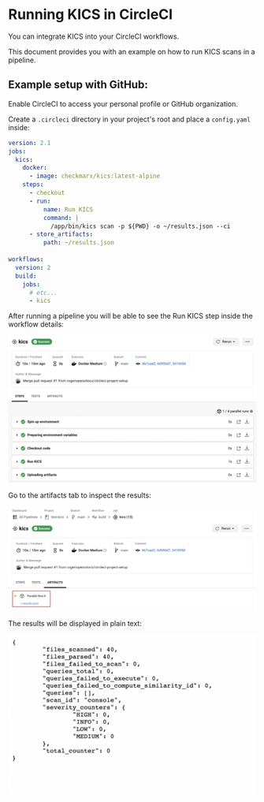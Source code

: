 # Running KICS in CircleCI

You can integrate KICS into your CircleCI workflows.

This document provides you with an example on how to run KICS scans in a pipeline.

## Example setup with GitHub:

Enable CircleCI to access your personal profile or GitHub organization.

Create a `.circleci` directory in your project's root and place a `config.yaml` inside:

```yaml
version: 2.1
jobs:
  kics:
    docker:
      - image: checkmarx/kics:latest-alpine
    steps:
      - checkout
      - run:
          name: Run KICS
          command: |
            /app/bin/kics scan -p ${PWD} -o ~/results.json --ci
      - store_artifacts:
          path: ~/results.json

workflows:
  version: 2
  build:
    jobs:
      # etc...
      - kics

```

After running a pipeline you will be able to see the Run KICS step inside the workflow details:

<img src="https://raw.githubusercontent.com/Checkmarx/kics/master/docs/img/circleci-build.png" width="850">

Go to the artifacts tab to inspect the results:

<img src="https://raw.githubusercontent.com/Checkmarx/kics/master/docs/img/circleci-artifacts.png" width="850">

The results will be displayed in plain text:

<img src="https://raw.githubusercontent.com/Checkmarx/kics/master/docs/img/circleci-results.png" width="850">
